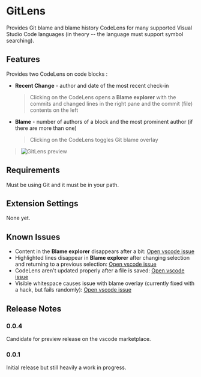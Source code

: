# GitLens

Provides Git blame and blame history CodeLens for many supported Visual Studio Code languages (in theory -- the language must support symbol searching).

## Features

Provides two CodeLens on code blocks :
- **Recent Change** - author and date of the most recent check-in
  > Clicking on the CodeLens opens a **Blame explorer** with the commits and changed lines in the right pane and the commit (file) contents on the left
- **Blame** - number of authors of a block and the most prominent author (if there are more than one)
  > Clicking on the CodeLens toggles Git blame overlay

> ![GitLens preview](https://raw.githubusercontent.com/eamodio/vscode-git-codelens/master/images/preview-gitlens.gif)

## Requirements

Must be using Git and it must be in your path.

## Extension Settings

None yet.

## Known Issues

- Content in the **Blame explorer** disappears after a bit: [Open vscode issue](https://github.com/Microsoft/vscode/issues/11360)
- Highlighted lines disappear in **Blame explorer** after changing selection and returning to a previous selection: [Open vscode issue](https://github.com/Microsoft/vscode/issues/11360)
- CodeLens aren't updated properly after a file is saved: [Open vscode issue](https://github.com/Microsoft/vscode/issues/11546)
- Visible whitespace causes issue with blame overlay (currently fixed with a hack, but fails randomly): [Open vscode issue](https://github.com/Microsoft/vscode/issues/11485)

## Release Notes

### 0.0.4

Candidate for preview release on the vscode marketplace.

### 0.0.1

Initial release but still heavily a work in progress.